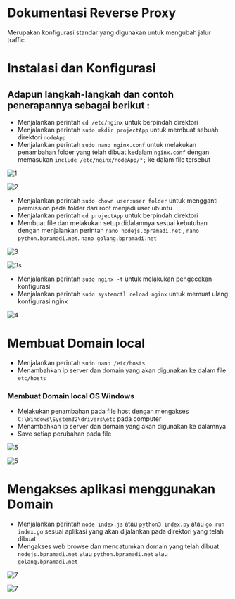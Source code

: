 # Dokumentasi Reverse Proxy

Merupakan konfigurasi standar yang digunakan untuk mengubah jalur traffic

# Instalasi dan Konfigurasi

## Adapun langkah-langkah dan contoh penerapannya sebagai berikut :

- Menjalankan perintah `cd /etc/nginx` untuk berpindah direktori
- Menjalankan perintah `sudo mkdir projectApp` untuk membuat sebuah direktori `nodeApp`
- Menjalankan perintah `sudo nano nginx.conf` untuk melakukan penambahan folder yang telah dibuat kedalam `nginx.conf` dengan memasukan `include /etc/nginx/nodeApp/*;` ke dalam file tersebut

![1](assets/reverse-0.png)

![2](assets/reverse-1.png)

- Menjalankan perintah `sudo chown user:user folder` untuk mengganti permission pada folder dari root menjadi user ubuntu
- Menjalankan perintah `cd projectApp` untuk berpindah direktori
- Membuat file dan melakukan setup didalamnya sesuai kebutuhan dengan menjalankan perintah `nano nodejs.bpramadi.net` , `nano python.bpramadi.net`. `nano golang.bpramadi.net`

![3](assets/reverse-2.png)

![3s](assets/reverse-3.png)

- Menjalankan perintah `sudo nginx -t` untuk melakukan pengecekan konfigurasi
- Menjalankan perintah `sudo systemctl reload nginx` untuk memuat ulang konfigurasi nginx

![4](assets/reverse-4.png)

# Membuat Domain local

- Menjalankan perintah `sudo nano /etc/hosts`
- Menambahkan ip server dan domain yang akan digunakan ke dalam file `etc/hosts`

### Membuat Domain local OS Windows

- Melakukan penambahan pada file host dengan mengakses `C:\Windows\System32\drivers\etc` pada computer
- Menambahkan ip server dan domain yang akan digunakan ke dalamnya
- Save setiap perubahan pada file

![5](assets/reverse-5.png)

![5](assets/reverse-6.png)

# Mengakses aplikasi menggunakan Domain

- Menjalankan perintah `node index.js` atau `python3 index.py` atau `go run index.go` sesuai aplikasi yang akan dijalankan pada direktori yang telah dibuat
- Mengakses web browse dan mencatumkan domain yang telah dibuat `nodejs.bpramadi.net` atau `python.bpramadi.net` atau `golang.bpramadi.net`

![7](assets/reverse-7.png)

![7](assets/reverse-8.png)
